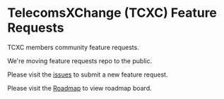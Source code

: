 # TelecomsXChange (TCXC) Feature Requests

TCXC members community feature requests.

We're moving feature requests repo to the public. 

Please visit the [issues](https://github.com/telecomsxchange/feature_requests/issues) to submit a new feature request.

Please visit the [Roadmap](https://github.com/telecomsxchange/feature_requests/projects/1) to view roadmap board.


